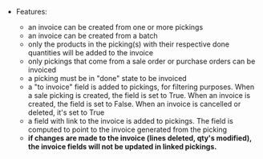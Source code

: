 - Features:

  - an invoice can be created from one or more pickings
  - an invoice can be created from a batch
  - only the products in the picking(s) with their respective done quantities will be added to the invoice
  - only pickings that come from a sale order or purchase orders can be invoiced
  - a picking must be in "done" state to be invoiced
  - a "to invoice" field is added to pickings, for filtering purposes. When a sale picking is created, the field is set
    to True. When an invoice is created, the field is set to False. When an invoice is cancelled or deleted, it's set to
    True
  - a field with link to the invoice is added to pickings. The field is computed to point to the invoice generated from
    the picking
  - **if changes are made to the invoice (lines deleted, qty's modified), the invoice fields will not be updated in
    linked pickings.**

